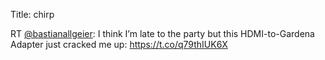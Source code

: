 Title: chirp

RT <a href="http://twitter.com/bastianallgeier">@bastianallgeier</a>: I think I’m late to the party but this HDMI-to-Gardena Adapter just cracked me up: <a href="https://t.co/q79thIUK6X">https://t.co/q79thIUK6X</a>

